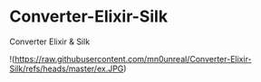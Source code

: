 # Converter-Elixir-Silk
Converter Elixir &amp; Silk

!(https://raw.githubusercontent.com/mn0unreal/Converter-Elixir-Silk/refs/heads/master/ex.JPG)
